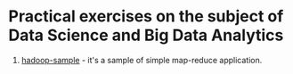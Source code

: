 # Practical exercises on the subject of Data Science and Big Data Analytics

1) [hadoop-sample](./hadoop-sample) - it's a sample of simple map-reduce application.
